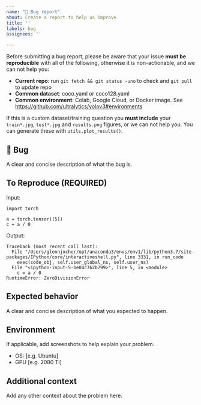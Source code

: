 ```yaml
---
name: "🐛 Bug report"
about: Create a report to help us improve
title: ''
labels: bug
assignees: ''

---
```


Before submitting a bug report, please be aware that your issue **must be reproducible** with all of the following, otherwise it is non-actionable, and we can not help you:
 - **Current repo**: run `git fetch && git status -uno` to check and `git pull` to update repo
 - **Common dataset**: coco.yaml or coco128.yaml
 - **Common environment**: Colab, Google Cloud, or Docker image. See https://github.com/ultralytics/yolov3#environments
 
If this is a custom dataset/training question you **must include** your `train*.jpg`, `test*.jpg` and `results.png` figures, or we can not help you. You can generate these with `utils.plot_results()`.


## 🐛 Bug
A clear and concise description of what the bug is.


## To Reproduce (REQUIRED)

Input:
```
import torch

a = torch.tensor([5])
c = a / 0
```

Output:
```
Traceback (most recent call last):
  File "/Users/glennjocher/opt/anaconda3/envs/env1/lib/python3.7/site-packages/IPython/core/interactiveshell.py", line 3331, in run_code
    exec(code_obj, self.user_global_ns, self.user_ns)
  File "<ipython-input-5-be04c762b799>", line 5, in <module>
    c = a / 0
RuntimeError: ZeroDivisionError
```


## Expected behavior
A clear and concise description of what you expected to happen.


## Environment
If applicable, add screenshots to help explain your problem.

 - OS: [e.g. Ubuntu]
 - GPU [e.g. 2080 Ti]


## Additional context
Add any other context about the problem here.
